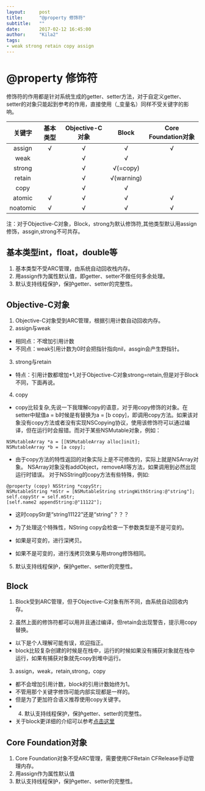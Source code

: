 ```yaml
---
layout:     post
title:      "@property 修饰符"
subtitle:   ""
date:       2017-02-12 16:45:00
author:     "Kila2"
tags:
- weak strong retain copy assign
---
```

# @property 修饰符
修饰符的作用都是针对系统生成的getter、setter方法，对于自定义getter、setter的对象只能起到参考的作用，直接使用（_变量名）同样不受关键字的影响。

|关键字          | 基本类型        | Objective-C对象  | Block          |Core Foundation对象 |
|:-------------:|:--------------:|:---------------:|:--------------:|:-----------------:|
| assign        | √              |  √              |  √             | √                 |
| weak          |                |  √              |  √             |                   |         
| strong        |                |  √              |  √(=copy)      |                   |               
| retain        |                |  √              |  √(warning)    |                   |               
| copy          |                |  √              |  √             |                   |               
| atomic        | √              |  √              |  √             | √                 |               
| noatomic      | √              |  √              |  √             | √                 |   

注：对于Objective-C对象，Block，strong为默认修饰符,其他类型默认用assign修饰，assgin,strong不可共存。

## 基本类型int，float，double等

1. 基本类型不受ARC管理，由系统自动回收栈内存。
2. 用assign作为属性默认值，即getter、setter不做任何多余处理。
3. 默认支持线程保护，保护getter、setter的完整性。

## Objective-C对象

1. Objective-C对象受到ARC管理，根据引用计数自动回收内存。
2. assign与weak
 * 相同点：不增加引用计数
 * 不同点：weak引用计数为0时会把指针指向nil，assgin会产生野指针。
3. strong与retain
 * 特点：引用计数都增加+1,对于Objective-C对象strong=retain,但是对于Block不同，下面再说。
4. copy
 * copy比较复杂,先说一下我理解copy的语意，对于用copy修饰的对象。在setter中赋值a = b时候是有替换为a = [b copy]，即调用copy方法。如果该对象没有copy方法或者没有实现NSCopying协议，使用该修饰符可以通过编译，但在运行时会报错。而对于某些NSMutable对象，例如：
 
 ```Objctive-C
NSMutableArray *a = [[NSMutableArray alloc]init];
NSMutableArray *b = [a copy];
```
 * 由于copy方法的特性返回的对象实际上是不可修改的，实际上就是NSArray对象。
NSArray对象没有addObject，removeAll等方法，如果调用到必然出现运行时错误。
对于NSString的copy方法有些特殊，例如:

 ```Objctive-C
@property (copy) NSString *copyStr;
NSMutableString *mStr = [NSMutableString stringWithString:@"string"];
self.copyStr = self.mStr;
[self.name2 appendString:@"11122"];
```
 * 这时copyStr是“string11122”还是“string”？？？

 * 为了处理这个特殊性，NString copy会检查一下参数类型是不是可变的。
 * 如果是可变的，进行深拷贝。
 * 如果不是可变的，进行浅拷贝效果与用strong修饰相同。

5. 默认支持线程保护，保护getter、setter的完整性。

## Block

1. Block受到ARC管理，但于Objective-C对象有所不同，由系统自动回收内存。

2. 虽然上面的修饰符都可以用并且通过编译，但retain会出现警告，提示用copy替换。
 * 以下是个人理解可能有误，欢迎指正。
 * block比较复杂创建的时候是在栈中，运行的时候如果没有捕获对象就在栈中运行，如果有捕获对象就先copy到堆中运行。
3. assign，weak，retain,strong，copy
 * 都不会增加引用计数，block的引用计数始终为1。
 * 不管用那个关键字修饰可能内部实现都是一样的。
 * 但是为了更加符合语义推荐使用copy关键字。
 * 4. 默认支持线程保护，保护getter、setter的完整性。
* 关于block更详细的介绍可以参考[点击这里](http://tanqisen.github.io/blog/2013/04/19/gcd-block-cycle-retain/)

## Core Foundation对象

1. Core Foundation对象不受ARC管理，需要使用CFRetain CFRelease手动管理内存。
2. 用assign作为属性默认值
3. 默认支持线程保护，保护getter、setter的完整性。

